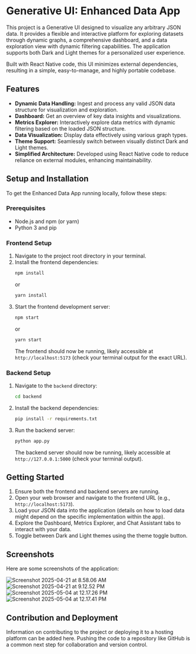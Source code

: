 # Generative UI: Enhanced Data App

This project is a Generative UI designed to visualize any arbitrary JSON data. It provides a flexible and interactive platform for exploring datasets through dynamic graphs, a comprehensive dashboard, and a data exploration view with dynamic filtering capabilities. The application supports both Dark and Light themes for a personalized user experience.

Built with React Native code, this UI minimizes external dependencies, resulting in a simple, easy-to-manage, and highly portable codebase.

## Features

*   **Dynamic Data Handling:** Ingest and process any valid JSON data structure for visualization and exploration.
*   **Dashboard:** Get an overview of key data insights and visualizations.
*   **Metrics Explorer:** Interactively explore data metrics with dynamic filtering based on the loaded JSON structure.
*   **Data Visualization:** Display data effectively using various graph types.
*   **Theme Support:** Seamlessly switch between visually distinct Dark and Light themes.
*   **Simplified Architecture:** Developed using React Native code to reduce reliance on external modules, enhancing maintainability.

## Setup and Installation

To get the Enhanced Data App running locally, follow these steps:

### Prerequisites

*   Node.js and npm (or yarn)
*   Python 3 and pip

### Frontend Setup

1.  Navigate to the project root directory in your terminal.
2.  Install the frontend dependencies:
    ```bash
    npm install
    ```
    or
    ```bash
    yarn install
    ```
3.  Start the frontend development server:
    ```bash
    npm start
    ```
    or
    ```bash
    yarn start
    ```
    The frontend should now be running, likely accessible at `http://localhost:5173` (check your terminal output for the exact URL).

### Backend Setup

1.  Navigate to the `backend` directory:
    ```bash
    cd backend
    ```
2.  Install the backend dependencies:
    ```bash
    pip install -r requirements.txt
    ```
3.  Run the backend server:
    ```bash
    python app.py
    ```
    The backend server should now be running, likely accessible at `http://127.0.0.1:5000` (check your terminal output).

## Getting Started

1.  Ensure both the frontend and backend servers are running.
2.  Open your web browser and navigate to the frontend URL (e.g., `http://localhost:5173`).
3.  Load your JSON data into the application (details on how to load data might depend on the specific implementation within the app).
4.  Explore the Dashboard, Metrics Explorer, and Chat Assistant tabs to interact with your data.
5.  Toggle between Dark and Light themes using the theme toggle button.

## Screenshots

Here are some screenshots of the application:

![Screenshot 2025-04-21 at 8.58.06 AM](https://github.com/kishoretvk/vibe-UI/blob/main/Screenshot%202025-04-21%20at%208.58.06%20%E2%80%AFAm.png)
![Screenshot 2025-04-21 at 9.12.52 PM](https://github.com/kishoretvk/vibe-UI/blob/main/Screenshot%202025-04-21%20at%209.12.52%20%E2%80%A0PM.png)
![Screenshot 2025-05-04 at 12.17.26 PM](https://github.com/kishoretvk/vibe-UI/blob/main/Screenshot%202025-05-04%20at%2012.17.26%20%E2%80%AFAm.png)
![Screenshot 2025-05-04 at 12.17.41 PM](https://github.com/kishoretvk/vibe-UI/blob/main/Screenshot%202025-05-04%20at%2012.17.41%20%E2%80%A0PM.png)

## Contribution and Deployment

Information on contributing to the project or deploying it to a hosting platform can be added here. Pushing the code to a repository like GitHub is a common next step for collaboration and version control.
